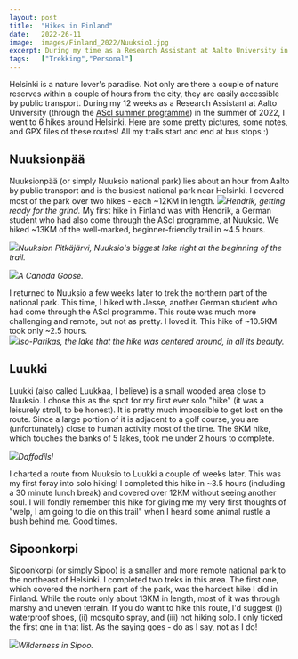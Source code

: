 ```yaml
---
layout: post
title:  "Hikes in Finland"
date:   2022-26-11
image:  images/Finland_2022/Nuuksio1.jpg
excerpt: During my time as a Research Assistant at Aalto University in the summer of 2022, I promised myself that I would go for a hike every chance I got. Here is a compilation of hikes around the Helsinki region that I hiked. Pretty pictures and GPX files included!  
tags:   ["Trekking","Personal"]
---
```


Helsinki is a nature lover's paradise. Not only are there a couple of nature reserves within a couple of hours from the city, they are easily accessible by public transport. During my 12 weeks as a Research Assistant at Aalto University (through the [AScI summer programme](https://www.aalto.fi/en/aalto-science-institute-asci/aalto-science-institute-international-summer-research-programme)) in the summer of 2022, I went to 6 hikes around Helsinki. Here are some pretty pictures, some notes, and GPX files of these routes! All my trails start and end at bus stops :)


## Nuuksionpää

Nuuksionpää (or simply Nuuksio national park) lies about an hour from Aalto by public transport and is the busiest national park near Helsinki. I covered most of the park over two hikes - each ~12KM in length. 
![]({{site.baseurl}}/images/Finland_2022/Nuuksio.jpg)*Hendrik, getting ready for the grind.*
My first hike in Finland was with Hendrik, a German student who had also come through the AScI programme, at Nuuksio. We hiked ~13KM of the well-marked, beginner-friendly trail in ~4.5 hours. 

![]({{site.baseurl}}/images/Finland_2022/Nuuksio1.jpg)*Nuuksion Pitkäjärvi, Nuuksio's biggest lake right at the beginning of the trail.*

![]({{site.baseurl}}/images/Finland_2022/Goose.jpg)*A Canada Goose.*

I returned to Nuuksio a few weeks later to trek the northern part of the national park. This time, I hiked with Jesse, another German student who had come through the AScI programme. This route was much more challenging and remote, but not as pretty. I loved it. This hike of ~10.5KM took only ~2.5 hours.  
![]({{site.baseurl}}/images/Finland_2022/Nuuksio_North.jpg)*Iso-Parikas, the lake that the hike was centered around, in all its beauty.*

## Luukki

Luukki (also called Luukkaa, I believe) is a small wooded area close to Nuuksio. I chose this as the spot for my first ever solo "hike" (it was a leisurely stroll, to be honest). It is pretty much impossible to get lost on the route. Since a large portion of it is adjacent to a golf course, you are (unfortunately) close to human activity most of the time. The 9KM hike, which touches the banks of 5 lakes, took me under 2 hours to complete. 

![]({{site.baseurl}}/images/Finland_2022/Luukkaa.jpg)*Daffodils!*

I charted a route from Nuuksio to Luukki a couple of weeks later. This was my first foray into solo hiking! I completed this hike in ~3.5 hours (including a 30 minute lunch break) and covered over 12KM without seeing another soul. I will fondly remember this hike for giving me my very first thoughts of "welp, I am going to die on this trail" when I heard some animal rustle a bush behind me. Good times.

## Sipoonkorpi

Sipoonkorpi (or simply Sipoo) is a smaller and more remote national park to the northeast of Helsinki. I completed two treks in this area. The first one, which covered the northern part of the park, was the hardest hike I did in Finland. While the route only about 13KM in length, most of it was through marshy and uneven terrain. If you do want to hike this route, I'd suggest (i) waterproof shoes, (ii) mosquito spray, and (iii) not hiking solo. I only ticked the first one in that list. As the saying goes - do as I say, not as I do!
 
![]({{site.baseurl}}/images/Finland_2022/Sipoo.jpg)*Wilderness in Sipoo.*